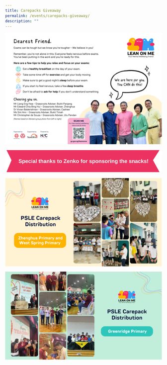 ```yaml
---
title: Carepacks Giveaway
permalink: /events/carepacks-giveaway/
description: ""
---
```

![](/images/message%20card%20(revised%201206).png)

![](/images/special%20thanks%20to%20our%20sponsor,%20zenko.png)

![](/images/zhenghua-primary-and-west-spring-primary.png)

![](/images/greenridge-primary.png)